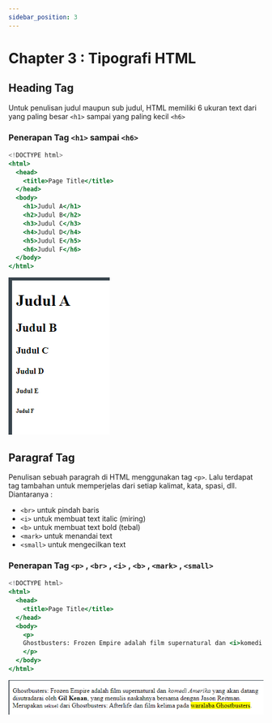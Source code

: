 ```yaml
---
sidebar_position: 3
---
```


# Chapter 3 : Tipografi HTML

## Heading Tag

Untuk penulisan judul maupun sub judul, HTML memiliki 6 ukuran text dari yang paling besar `<h1>` sampai yang paling kecil `<h6>`

### Penerapan Tag `<h1>` sampai `<h6>`

```jsx title="index.html"
<!DOCTYPE html>
<html>
  <head>
    <title>Page Title</title>
  </head>
  <body>
    <h1>Judul A</h1>
    <h2>Judul B</h2>
    <h3>Judul C</h3>
    <h4>Judul D</h4>
    <h5>Judul E</h5>
    <h6>Judul F</h6>
  </body>
</html>
```

![Docusaurus Plushie](./img/gambar4.png)

## Paragraf Tag

Penulisan sebuah paragrah di HTML menggunakan tag `<p>`. Lalu terdapat tag tambahan untuk memperjelas dari setiap kalimat, kata, spasi, dll. Diantaranya :

- `<br>` untuk pindah baris
- `<i>` untuk membuat text italic (miring)
- `<b>` untuk membuat text bold (tebal)
- `<mark>` untuk menandai text
- `<small>` untuk mengecilkan text

### Penerapan Tag `<p>` , `<br>` , `<i>` , `<b>` , `<mark>` , `<small>`

```jsx title="index.html"
<!DOCTYPE html>
<html>
  <head>
    <title>Page Title</title>
  </head>
  <body>
    <p>
    Ghostbusters: Frozen Empire adalah film supernatural dan <i>komedi Amerika</i> yang akan datang disutradarai oleh <b>Gil Kenan</b>, yang menulis naskahnya bersama dengan Jason Reitman. <br>Merupakan <small>sekuel</small> dari Ghostbusters: Afterlife dan film kelima pada <mark>waralaba Ghostbusters</mark>.
    </p>
  </body>
</html>
```

![Docusaurus Plushie](./img/gambar5.png)
